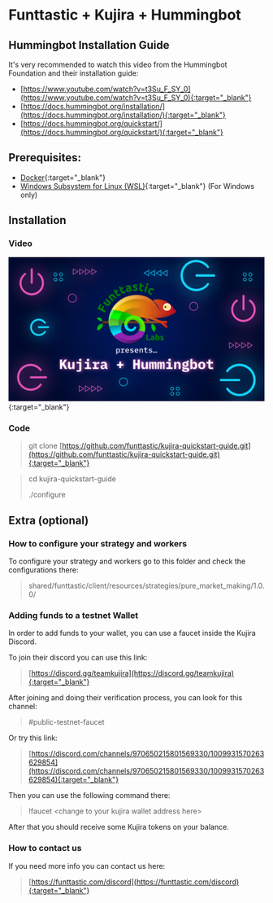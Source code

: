# Funttastic + Kujira + Hummingbot

## Hummingbot Installation Guide
It's very recommended to watch this video from the Hummingbot Foundation and their installation guide:
- [https://www.youtube.com/watch?v=t3Su_F_SY_0](https://www.youtube.com/watch?v=t3Su_F_SY_0){:target="_blank"}
- [https://docs.hummingbot.org/installation/](https://docs.hummingbot.org/installation/){:target="_blank"}
- [https://docs.hummingbot.org/quickstart/](https://docs.hummingbot.org/quickstart/){:target="_blank"}

## Prerequisites:
- [Docker](https://docs.docker.com/engine/install/){:target="_blank"}
- [Windows Subsystem for Linux (WSL)](https://learn.microsoft.com/en-us/windows/wsl/install){:target="_blank"} (For Windows only)

## Installation

### Video
[![Video tutorial](resources/images/Funttastic_Kujira__Hummingbot.png)](http://www.youtube.com/watch?v=t3Su_F_SY_0 "Video tutorial"){:target="_blank"}

### Code

> git clone [https://github.com/funttastic/kujira-quickstart-guide.git](https://github.com/funttastic/kujira-quickstart-guide.git){:target="_blank"}

> cd kujira-quickstart-guide
>
> ./configure

## Extra (optional)

### How to configure your strategy and workers

To configure your strategy and workers go to this folder and check the configurations there:

> shared/funttastic/client/resources/strategies/pure_market_making/1.0.0/

### Adding funds to a testnet Wallet

In order to add funds to your wallet, you can use a faucet inside the Kujira Discord.

To join their discord you can use this link:

> [https://discord.gg/teamkujira](https://discord.gg/teamkujira){:target="_blank"}

After joining and doing their verification process, you can look for this channel:

> #public-testnet-faucet

Or try this link:

> [https://discord.com/channels/970650215801569330/1009931570263629854](https://discord.com/channels/970650215801569330/1009931570263629854){:target="_blank"}

Then you can use the following command there:

> !faucet &lt;change to your kujira wallet address here&gt;

After that you should receive some Kujira tokens on your balance.

### How to contact us
If you need more info you can contact us here:

> [https://funttastic.com/discord](https://funttastic.com/discord){:target="_blank"}
